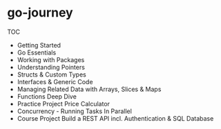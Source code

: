 # go-journey

TOC

- Getting Started
- Go Essentials
- Working with Packages
- Understanding Pointers
- Structs & Custom Types
- Interfaces & Generic Code
- Managing Related Data with Arrays, Slices & Maps
- Functions Deep Dive
- Practice Project Price Calculator
- Concurrency - Running Tasks In Parallel
- Course Project Build a REST API incl. Authentication & SQL Database
